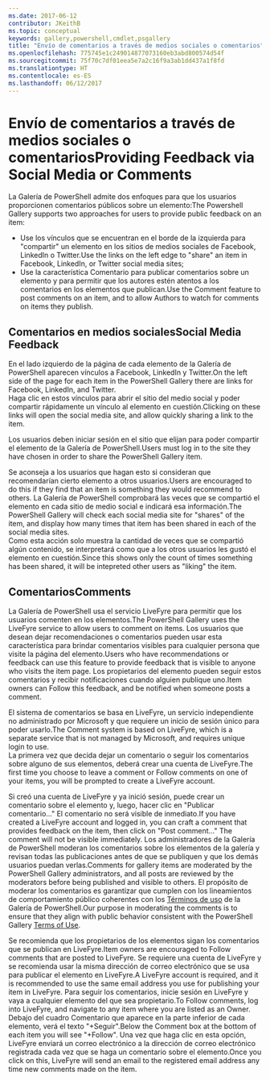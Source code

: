 ```yaml
---
ms.date: 2017-06-12
contributor: JKeithB
ms.topic: conceptual
keywords: gallery,powershell,cmdlet,psgallery
title: "Envío de comentarios a través de medios sociales o comentarios"
ms.openlocfilehash: 775745e1c249014877073160eb3abd800574d54f
ms.sourcegitcommit: 75f70c7df01eea5e7a2c16f9a3ab1dd437a1f8fd
ms.translationtype: HT
ms.contentlocale: es-ES
ms.lasthandoff: 06/12/2017
---
```

# <a name="providing-feedback-via-social-media-or-comments"></a><span data-ttu-id="bc178-103">Envío de comentarios a través de medios sociales o comentarios</span><span class="sxs-lookup"><span data-stu-id="bc178-103">Providing Feedback via Social Media or Comments</span></span>

<span data-ttu-id="bc178-104">La Galería de PowerShell admite dos enfoques para que los usuarios proporcionen comentarios públicos sobre un elemento:</span><span class="sxs-lookup"><span data-stu-id="bc178-104">The Powershell Gallery supports two approaches for users to provide public feedback on an item:</span></span>

* <span data-ttu-id="bc178-105">Use los vínculos que se encuentran en el borde de la izquierda para "compartir" un elemento en los sitios de medios sociales de Facebook, LinkedIn o Twitter.</span><span class="sxs-lookup"><span data-stu-id="bc178-105">Use the links on the left edge to "share" an item in Facebook, LinkedIn, or Twitter social media sites;</span></span>
* <span data-ttu-id="bc178-106">Use la característica Comentario para publicar comentarios sobre un elemento y para permitir que los autores estén atentos a los comentarios en los elementos que publican.</span><span class="sxs-lookup"><span data-stu-id="bc178-106">Use the Comment feature to post comments on an item, and to allow Authors to watch for comments on items they publish.</span></span>

## <a name="social-media-feedback"></a><span data-ttu-id="bc178-107">Comentarios en medios sociales</span><span class="sxs-lookup"><span data-stu-id="bc178-107">Social Media Feedback</span></span>
<span data-ttu-id="bc178-108">En el lado izquierdo de la página de cada elemento de la Galería de PowerShell aparecen vínculos a Facebook, LinkedIn y Twitter.</span><span class="sxs-lookup"><span data-stu-id="bc178-108">On the left side of the page for each item in the PowerShell Gallery there are links for Facebook, LinkedIn, and Twitter.</span></span>   
<span data-ttu-id="bc178-109">Haga clic en estos vínculos para abrir el sitio del medio social y poder compartir rápidamente un vínculo al elemento en cuestión.</span><span class="sxs-lookup"><span data-stu-id="bc178-109">Clicking on these links will open the social media site, and allow quickly sharing a link to the item.</span></span>

<span data-ttu-id="bc178-110">Los usuarios deben iniciar sesión en el sitio que elijan para poder compartir el elemento de la Galería de PowerShell.</span><span class="sxs-lookup"><span data-stu-id="bc178-110">Users must log in to the site they have chosen in order to share the PowerShell Gallery item.</span></span>     

<span data-ttu-id="bc178-111">Se aconseja a los usuarios que hagan esto si consideran que recomendarían cierto elemento a otros usuarios.</span><span class="sxs-lookup"><span data-stu-id="bc178-111">Users are encouraged to do this if they find that an item is something they would recommend to others.</span></span> <span data-ttu-id="bc178-112">La Galería de PowerShell comprobará las veces que se compartió el elemento en cada sitio de medio social e indicará esa información.</span><span class="sxs-lookup"><span data-stu-id="bc178-112">The PowerShell Gallery will check each social media site for "shares" of the item, and display how many times that item has been shared in each of the social media sites.</span></span>  
<span data-ttu-id="bc178-113">Como esta acción solo muestra la cantidad de veces que se compartió algún contenido, se interpretará como que a los otros usuarios les gustó el elemento en cuestión.</span><span class="sxs-lookup"><span data-stu-id="bc178-113">Since this shows only the count of times something has been shared, it will be intepreted other users as "liking" the item.</span></span>


## <a name="comments"></a><span data-ttu-id="bc178-114">Comentarios</span><span class="sxs-lookup"><span data-stu-id="bc178-114">Comments</span></span>
<span data-ttu-id="bc178-115">La Galería de PowerShell usa el servicio LiveFyre para permitir que los usuarios comenten en los elementos.</span><span class="sxs-lookup"><span data-stu-id="bc178-115">The PowerShell Gallery uses the LiveFyre service to allow users to comment on items.</span></span>
<span data-ttu-id="bc178-116">Los usuarios que desean dejar recomendaciones o comentarios pueden usar esta característica para brindar comentarios visibles para cualquier persona que visite la página del elemento.</span><span class="sxs-lookup"><span data-stu-id="bc178-116">Users who have recommendations or feedback can use this feature to provide feedback that is visible to anyone who visits the item page.</span></span>
<span data-ttu-id="bc178-117">Los propietarios del elemento pueden seguir estos comentarios y recibir notificaciones cuando alguien publique uno.</span><span class="sxs-lookup"><span data-stu-id="bc178-117">Item owners can Follow this feedback, and be notified when someone posts a comment.</span></span> 

<span data-ttu-id="bc178-118">El sistema de comentarios se basa en LiveFyre, un servicio independiente no administrado por Microsoft y que requiere un inicio de sesión único para poder usarlo.</span><span class="sxs-lookup"><span data-stu-id="bc178-118">The Comment system is based on LiveFyre, which is a separate service that is not managed by Microsoft, and requires unique login to use.</span></span>  
<span data-ttu-id="bc178-119">La primera vez que decida dejar un comentario o seguir los comentarios sobre alguno de sus elementos, deberá crear una cuenta de LiveFyre.</span><span class="sxs-lookup"><span data-stu-id="bc178-119">The first time you choose to leave a comment or Follow comments on one of your items, you will be prompted to create a LiveFyre account.</span></span>

<span data-ttu-id="bc178-120">Si creó una cuenta de LiveFyre y ya inició sesión, puede crear un comentario sobre el elemento y, luego, hacer clic en "Publicar comentario..." El comentario no será visible de inmediato.</span><span class="sxs-lookup"><span data-stu-id="bc178-120">If you have created a LiveFyre account and logged in, you can craft a comment that provides feedback on the item, then click on "Post comment..." The comment will not be visible immediately.</span></span> <span data-ttu-id="bc178-121">Los administradores de la Galería de PowerShell moderan los comentarios sobre los elementos de la galería y revisan todas las publicaciones antes de que se publiquen y que los demás usuarios puedan verlas.</span><span class="sxs-lookup"><span data-stu-id="bc178-121">Comments for gallery items are moderated by the PowerShell Gallery administrators, and all posts are reviewed by the moderators before being published and visible to others.</span></span>
<span data-ttu-id="bc178-122">El propósito de moderar los comentarios es garantizar que cumplen con los lineamientos de comportamiento público coherentes con los [Términos de uso](https://www.powershellgallery.com/policies/Terms) de la Galería de PowerShell.</span><span class="sxs-lookup"><span data-stu-id="bc178-122">Our purpose in moderating the comments is to ensure that they align with public behavior consistent with the PowerShell Gallery [Terms of Use](https://www.powershellgallery.com/policies/Terms).</span></span>  

<span data-ttu-id="bc178-123">Se recomienda que los propietarios de los elementos sigan los comentarios que se publican en LiveFyre.</span><span class="sxs-lookup"><span data-stu-id="bc178-123">Item owners are encouraged to Follow comments that are posted to LiveFyre.</span></span> <span data-ttu-id="bc178-124">Se requiere una cuenta de LiveFyre y se recomienda usar la misma dirección de correo electrónico que se usa para publicar el elemento en LiveFyre.</span><span class="sxs-lookup"><span data-stu-id="bc178-124">A LiveFyre account is required, and it is recommended to use the same email address you use for publishing your item in LiveFyre.</span></span> <span data-ttu-id="bc178-125">Para seguir los comentarios, inicie sesión en LiveFyre y vaya a cualquier elemento del que sea propietario.</span><span class="sxs-lookup"><span data-stu-id="bc178-125">To Follow comments, log into LiveFyre, and navigate to any item where you are listed as an Owner.</span></span> <span data-ttu-id="bc178-126">Debajo del cuadro Comentario que aparece en la parte inferior de cada elemento, verá el texto "+Seguir".</span><span class="sxs-lookup"><span data-stu-id="bc178-126">Below the Comment box at the bottom of each item you will see "+Follow".</span></span> <span data-ttu-id="bc178-127">Una vez que haga clic en esta opción, LiveFyre enviará un correo electrónico a la dirección de correo electrónico registrada cada vez que se haga un comentario sobre el elemento.</span><span class="sxs-lookup"><span data-stu-id="bc178-127">Once you click on this, LiveFyre will send an email to the registered email address any time new comments made on the item.</span></span>

